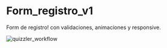 # Form_registro_v1
Form de registro! con validaciones, animaciones y responsive.

![quizzler_workflow](https://github.com/Alzheimer10/Form_registro_v1/blob/master/Captura.JPG?raw=true)
